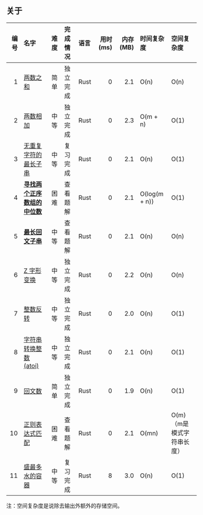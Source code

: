 ## 关于

| 编号 | 名字                                                                               | 难度 | 完成情况 | 语言 | 用时(ms) | 内存(MB) | 时间复杂度    | 空间复杂度                 |
|-----:|:-----------------------------------------------------------------------------------|:-----|:---------|:-----|---------:|---------:|:--------------|:---------------------------|
|    1 | [两数之和](./0001.two-sum.rust/src/lib.rs)                                         | 简单 | 独立完成 | Rust |        0 |      2.1 | O(n)          | O(n)                       |
|    2 | [两数相加](./0002.add-two-numbers.rust/src/lib.rs)                                 | 中等 | 独立完成 | Rust |        0 |      2.3 | O(m + n)      | O(1)                       |
|    3 | [无重复字符的最长子串](./0003.length-of-longest-substring.rust/src/lib.rs)         | 中等 | 复习完成 | Rust |        0 |      2.1 | O(n)          | O(1)                       |
|    4 | [**寻找两个正序数组的中位数**](./0004.median-of-two-sorted-arrays.rust/src/lib.rs) | 困难 | 查看题解 | Rust |        0 |      2.1 | O(log(m + n)) | O(1)                       |
|    5 | [**最长回文子串**](./0005.longest-palindromic-substring.rust/src/lib.rs)           | 中等 | 查看题解 | Rust |        0 |      2.1 | O(n)          | O(n)                       |
|    6 | [Z 字形变换](./0006.zigzag-conversion.rust/src/lib.rs)                             | 中等 | 独立完成 | Rust |        0 |      2.2 | O(n)          | O(n)                       |
|    7 | [整数反转](./0007.reverse-integer.rust/src/lib.rs)                                 | 中等 | 独立完成 | Rust |        0 |      2.0 | O(n)          | O(1)                       |
|    8 | [字符串转换整数 (atoi)](./0008.string-to-integer-atoi.rust/src/lib.rs)             | 中等 | 独立完成 | Rust |        0 |      2.1 | O(n)          | O(1)                       |
|    9 | [回文数](./0009.palindrome-number.rust/src/lib.rs)                                 | 简单 | 独立完成 | Rust |        0 |      1.9 | O(n)          | O(1)                       |
|   10 | [正则表达式匹配](./0010.regular-expression-matching.rust/src/lib.rs)               | 困难 | 查看题解 | Rust |        0 |      2.1 | O(mn)         | O(m) （m是模式字符串长度） |
|   11 | [盛最多水的容器](./0011.container-with-most-water.rust/src/lib.rs)                 | 中等 | 复习完成 | Rust |        8 |      3.0 | O(n)          | O(1)                       |

注：空间复杂度是说除去输出外额外的存储空间。
